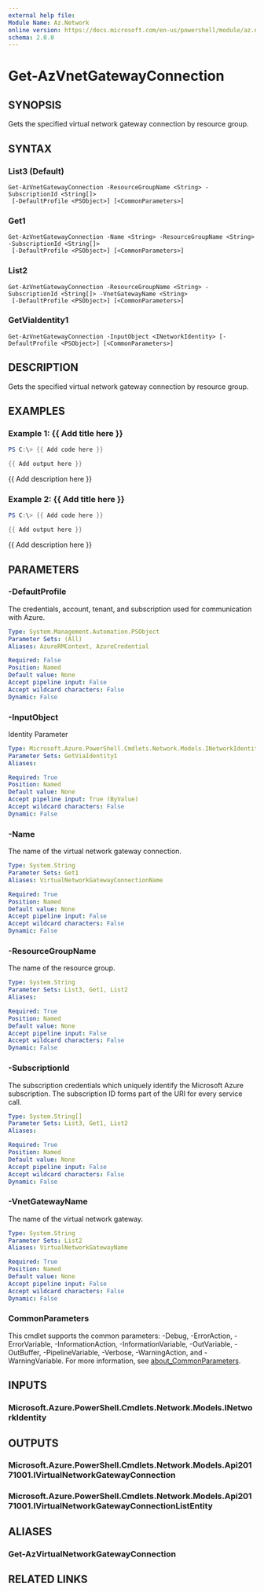 ```yaml
---
external help file:
Module Name: Az.Network
online version: https://docs.microsoft.com/en-us/powershell/module/az.network/get-azvnetgatewayconnection
schema: 2.0.0
---
```


# Get-AzVnetGatewayConnection

## SYNOPSIS
Gets the specified virtual network gateway connection by resource group.

## SYNTAX

### List3 (Default)
```
Get-AzVnetGatewayConnection -ResourceGroupName <String> -SubscriptionId <String[]>
 [-DefaultProfile <PSObject>] [<CommonParameters>]
```

### Get1
```
Get-AzVnetGatewayConnection -Name <String> -ResourceGroupName <String> -SubscriptionId <String[]>
 [-DefaultProfile <PSObject>] [<CommonParameters>]
```

### List2
```
Get-AzVnetGatewayConnection -ResourceGroupName <String> -SubscriptionId <String[]> -VnetGatewayName <String>
 [-DefaultProfile <PSObject>] [<CommonParameters>]
```

### GetViaIdentity1
```
Get-AzVnetGatewayConnection -InputObject <INetworkIdentity> [-DefaultProfile <PSObject>] [<CommonParameters>]
```

## DESCRIPTION
Gets the specified virtual network gateway connection by resource group.

## EXAMPLES

### Example 1: {{ Add title here }}
```powershell
PS C:\> {{ Add code here }}

{{ Add output here }}
```

{{ Add description here }}

### Example 2: {{ Add title here }}
```powershell
PS C:\> {{ Add code here }}

{{ Add output here }}
```

{{ Add description here }}

## PARAMETERS

### -DefaultProfile
The credentials, account, tenant, and subscription used for communication with Azure.

```yaml
Type: System.Management.Automation.PSObject
Parameter Sets: (All)
Aliases: AzureRMContext, AzureCredential

Required: False
Position: Named
Default value: None
Accept pipeline input: False
Accept wildcard characters: False
Dynamic: False
```

### -InputObject
Identity Parameter

```yaml
Type: Microsoft.Azure.PowerShell.Cmdlets.Network.Models.INetworkIdentity
Parameter Sets: GetViaIdentity1
Aliases:

Required: True
Position: Named
Default value: None
Accept pipeline input: True (ByValue)
Accept wildcard characters: False
Dynamic: False
```

### -Name
The name of the virtual network gateway connection.

```yaml
Type: System.String
Parameter Sets: Get1
Aliases: VirtualNetworkGatewayConnectionName

Required: True
Position: Named
Default value: None
Accept pipeline input: False
Accept wildcard characters: False
Dynamic: False
```

### -ResourceGroupName
The name of the resource group.

```yaml
Type: System.String
Parameter Sets: List3, Get1, List2
Aliases:

Required: True
Position: Named
Default value: None
Accept pipeline input: False
Accept wildcard characters: False
Dynamic: False
```

### -SubscriptionId
The subscription credentials which uniquely identify the Microsoft Azure subscription.
The subscription ID forms part of the URI for every service call.

```yaml
Type: System.String[]
Parameter Sets: List3, Get1, List2
Aliases:

Required: True
Position: Named
Default value: None
Accept pipeline input: False
Accept wildcard characters: False
Dynamic: False
```

### -VnetGatewayName
The name of the virtual network gateway.

```yaml
Type: System.String
Parameter Sets: List2
Aliases: VirtualNetworkGatewayName

Required: True
Position: Named
Default value: None
Accept pipeline input: False
Accept wildcard characters: False
Dynamic: False
```

### CommonParameters
This cmdlet supports the common parameters: -Debug, -ErrorAction, -ErrorVariable, -InformationAction, -InformationVariable, -OutVariable, -OutBuffer, -PipelineVariable, -Verbose, -WarningAction, and -WarningVariable. For more information, see [about_CommonParameters](http://go.microsoft.com/fwlink/?LinkID=113216).

## INPUTS

### Microsoft.Azure.PowerShell.Cmdlets.Network.Models.INetworkIdentity

## OUTPUTS

### Microsoft.Azure.PowerShell.Cmdlets.Network.Models.Api20171001.IVirtualNetworkGatewayConnection

### Microsoft.Azure.PowerShell.Cmdlets.Network.Models.Api20171001.IVirtualNetworkGatewayConnectionListEntity

## ALIASES

### Get-AzVirtualNetworkGatewayConnection

## RELATED LINKS

